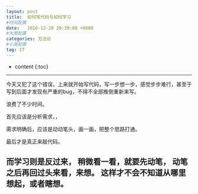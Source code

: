 ```yaml
---
layout: post
title:  如何写代码与如何学习
#时间配置
date:   2016-12-28 20:30:00 +0800
#大类配置
categories: 方法论
#小类配置
tag: IT
---
```


* content
{:toc}




------------------------------------------------------------
今天又犯了这个错误，上来就开始写代码，写一步想一步，感觉步步难行，甚至于写到后面才发现有严重的bug，不得不全部推倒重新来写。

浪费了不少时间。

首先应该是分析需求，，

需求明确后，应该是动动笔头，画一画，把整个思路打通。

最后才是真正来敲代码。


而学习则是反过来，
稍微看一看，就要先动笔，
动笔之后再回过头来看，来想。
这样才不会不知道从哪里想起，或者瞎想。
------------------------------------------------------------


